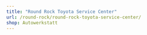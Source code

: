 ```yaml
---
title: "Round Rock Toyota Service Center"
url: /round-rock/round-rock-toyota-service-center/
shop: Autowerkstatt
---
```

